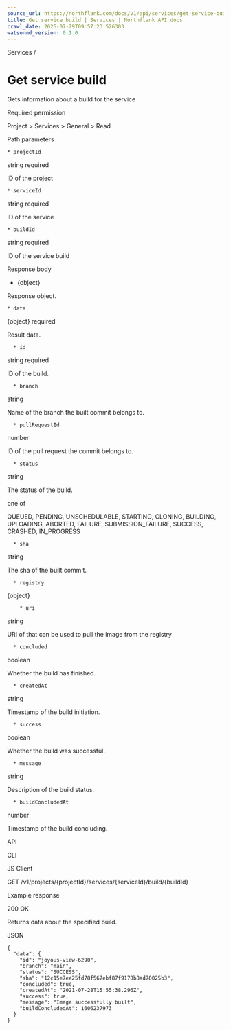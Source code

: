 ```yaml
---
source_url: https://northflank.com/docs/v1/api/services/get-service-build
title: Get service build | Services | Northflank API docs
crawl_date: 2025-07-29T09:57:23.526303
watsonmd_version: 0.1.0
---
```


Services / 

# Get service build

Gets information about a build for the service

Required permission

Project > Services > General > Read

Path parameters

    * projectId

string required

ID of the project

    * serviceId

string required

ID of the service

    * buildId

string required

ID of the service build




Response body

  * {object}

Response object.

    * data

{object} required

Result data.

      * id

string required

ID of the build.

      * branch

string

Name of the branch the built commit belongs to.

      * pullRequestId

number

ID of the pull request the commit belongs to.

      * status

string

The status of the build.

one of

QUEUED, PENDING, UNSCHEDULABLE, STARTING, CLONING, BUILDING, UPLOADING, ABORTED, FAILURE, SUBMISSION_FAILURE, SUCCESS, CRASHED, IN_PROGRESS

      * sha

string

The sha of the built commit.

      * registry

{object}

        * uri

string

URI of that can be used to pull the image from the registry

      * concluded

boolean

Whether the build has finished.

      * createdAt

string

Timestamp of the build initiation.

      * success

boolean

Whether the build was successful.

      * message

string

Description of the build status.

      * buildConcludedAt

number

Timestamp of the build concluding.




API

CLI

JS Client

GET /v1/projects/{projectId}/services/{serviceId}/build/{buildId}

Example response

200 OK

Returns data about the specified build.

JSON
    
    
    {
      "data": {
        "id": "joyous-view-6290",
        "branch": "main",
        "status": "SUCCESS",
        "sha": "12c15e7ee25fd78f567ebf87f9178b8ad70025b3",
        "concluded": true,
        "createdAt": "2021-07-28T15:55:38.296Z",
        "success": true,
        "message": "Image successfully built",
        "buildConcludedAt": 1606237973
      }
    }
